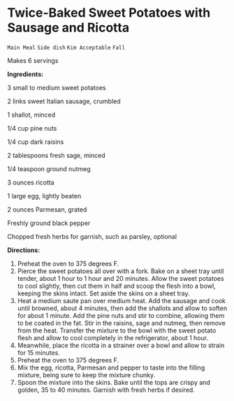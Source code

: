# Twice-Baked Sweet Potatoes with Sausage and Ricotta

`Main Meal` `Side dish` `Kim Acceptable` `Fall`

Makes 6 servings

**Ingredients:**

3 small to medium sweet potatoes

2 links sweet Italian sausage, crumbled 

1 shallot, minced 

1/4 cup pine nuts 

1/4 cup dark raisins 

2 tablespoons fresh sage, minced 

1/4 teaspoon ground nutmeg

3 ounces ricotta

1 large egg, lightly beaten

2 ounces Parmesan, grated 

Freshly ground black pepper 

Chopped fresh herbs for garnish, such as parsley, optional

**Directions:**

1. Preheat the oven to 375 degrees F.
2. Pierce the sweet potatoes all over with a fork. Bake on a sheet tray until tender, about 1 hour to 1 hour and 20 minutes. Allow the sweet potatoes to cool slightly, then cut them in half and scoop the flesh into a bowl, keeping the skins intact. Set aside the skins on a sheet tray.
3. Heat a medium saute pan over medium heat. Add the sausage and cook until browned, about 4 minutes, then add the shallots and allow to soften for about 1 minute. Add the pine nuts and stir to combine, allowing them to be coated in the fat. Stir in the raisins, sage and nutmeg, then remove from the heat. Transfer the mixture to the bowl with the sweet potato flesh and allow to cool completely in the refrigerator, about 1 hour.
4. Meanwhile, place the ricotta in a strainer over a bowl and allow to strain for 15 minutes.
5. Preheat the oven to 375 degrees F.
6. Mix the egg, ricotta, Parmesan and pepper to taste into the filling mixture, being sure to keep the mixture chunky.
7. Spoon the mixture into the skins. Bake until the tops are crispy and golden, 35 to 40 minutes. Garnish with fresh herbs if desired. 
